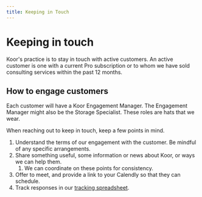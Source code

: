 ```yaml
---
title: Keeping in Touch
---
```


# Keeping in touch

Koor's practice is to stay in touch with active customers. An active customer is one with a current Pro subscription or to whom we have sold consulting services within the past 12 months.

## How to engage customers

Each customer will have a Koor Engagement Manager. The Engagement Manager might also be the Storage Specialist. These roles are hats that we wear.

When reaching out to keep in touch, keep a few points in mind.

1. Understand the terms of our engagement with the customer. Be mindful of any specific arrangements.
2. Share something useful, some information or news about Koor, or ways we can help them.
   1. We can coordinate on these points for consistency.
3. Offer to meet, and provide a link to your Calendly so that they can schedule.
4. Track responses in our [tracking spreadsheet](./tracking).
